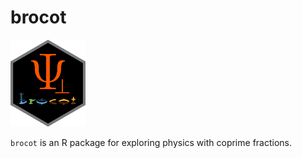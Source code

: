 brocot
================

<img src="man/figures/brocot_logo.png" data-align="right" width="120" />

`brocot` is an R package for exploring physics with coprime fractions.
